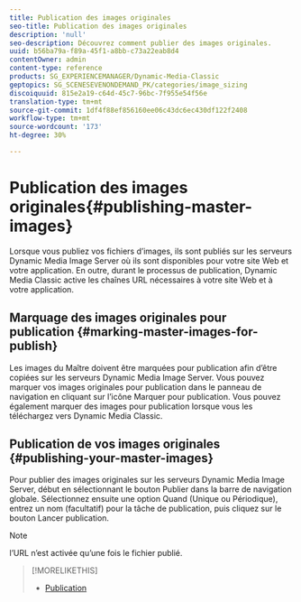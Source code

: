 ```yaml
---
title: Publication des images originales
seo-title: Publication des images originales
description: 'null'
seo-description: Découvrez comment publier des images originales.
uuid: b56ba79a-f89a-45f1-a8bb-c73a22eab8d4
contentOwner: admin
content-type: reference
products: SG_EXPERIENCEMANAGER/Dynamic-Media-Classic
geptopics: SG_SCENESEVENONDEMAND_PK/categories/image_sizing
discoiquuid: 815e2a19-c64d-45c7-96bc-7f955e54f56e
translation-type: tm+mt
source-git-commit: 1df4f88ef856160ee06c43dc6ec430df122f2408
workflow-type: tm+mt
source-wordcount: '173'
ht-degree: 30%

---
```



# Publication des images originales{#publishing-master-images}

Lorsque vous publiez vos fichiers d’images, ils sont publiés sur les serveurs Dynamic Media Image Server où ils sont disponibles pour votre site Web et votre application. En outre, durant le processus de publication, Dynamic Media Classic active les chaînes URL nécessaires à votre site Web et à votre application.

## Marquage des images originales pour publication {#marking-master-images-for-publish}

Les images du Maître doivent être marquées pour publication afin d’être copiées sur les serveurs Dynamic Media Image Server. Vous pouvez marquer vos images originales pour publication dans le panneau de navigation en cliquant sur l’icône Marquer pour publication. Vous pouvez également marquer des images pour publication lorsque vous les téléchargez vers Dynamic Media Classic.

## Publication de vos images originales {#publishing-your-master-images}

Pour publier des images originales sur les serveurs Dynamic Media Image Server, début en sélectionnant le bouton Publier dans la barre de navigation globale. Sélectionnez ensuite une option Quand (Unique ou Périodique), entrez un nom (facultatif) pour la tâche de publication, puis cliquez sur le bouton Lancer publication.

>[!NOTE]
>
>l’URL n’est activée qu’une fois le fichier publié.

>[!MORELIKETHIS]
>
>* [Publication](publishing-files.md#publishing_files)

